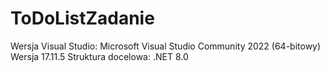 # ToDoListZadanie
Wersja Visual Studio: Microsoft Visual Studio Community 2022 (64-bitowy) Wersja 17.11.5
Struktura docelowa: .NET 8.0